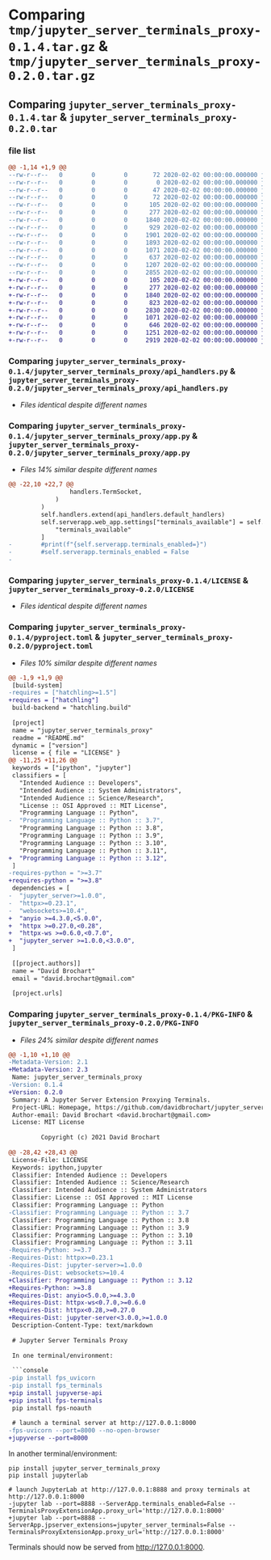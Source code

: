 # Comparing `tmp/jupyter_server_terminals_proxy-0.1.4.tar.gz` & `tmp/jupyter_server_terminals_proxy-0.2.0.tar.gz`

## Comparing `jupyter_server_terminals_proxy-0.1.4.tar` & `jupyter_server_terminals_proxy-0.2.0.tar`

### file list

```diff
@@ -1,14 +1,9 @@
--rw-r--r--   0        0        0       72 2020-02-02 00:00:00.000000 jupyter_server_terminals_proxy-0.1.4/Untitled.ipynb
--rw-r--r--   0        0        0        0 2020-02-02 00:00:00.000000 jupyter_server_terminals_proxy-0.1.4/fps.log
--rw-r--r--   0        0        0       47 2020-02-02 00:00:00.000000 jupyter_server_terminals_proxy-0.1.4/fps_cli_args.toml
--rw-r--r--   0        0        0       72 2020-02-02 00:00:00.000000 jupyter_server_terminals_proxy-0.1.4/.ipynb_checkpoints/Untitled-checkpoint.ipynb
--rw-r--r--   0        0        0      105 2020-02-02 00:00:00.000000 jupyter_server_terminals_proxy-0.1.4/jupyter-config/jupyter_server_terminals_proxy.json
--rw-r--r--   0        0        0      277 2020-02-02 00:00:00.000000 jupyter_server_terminals_proxy-0.1.4/jupyter_server_terminals_proxy/__init__.py
--rw-r--r--   0        0        0     1840 2020-02-02 00:00:00.000000 jupyter_server_terminals_proxy-0.1.4/jupyter_server_terminals_proxy/api_handlers.py
--rw-r--r--   0        0        0      929 2020-02-02 00:00:00.000000 jupyter_server_terminals_proxy-0.1.4/jupyter_server_terminals_proxy/app.py
--rw-r--r--   0        0        0     1901 2020-02-02 00:00:00.000000 jupyter_server_terminals_proxy-0.1.4/jupyter_server_terminals_proxy/handlers.py
--rw-r--r--   0        0        0     1893 2020-02-02 00:00:00.000000 jupyter_server_terminals_proxy-0.1.4/jupyter_server_terminals_proxy/.ipynb_checkpoints/handlers-checkpoint.py
--rw-r--r--   0        0        0     1071 2020-02-02 00:00:00.000000 jupyter_server_terminals_proxy-0.1.4/LICENSE
--rw-r--r--   0        0        0      637 2020-02-02 00:00:00.000000 jupyter_server_terminals_proxy-0.1.4/README.md
--rw-r--r--   0        0        0     1207 2020-02-02 00:00:00.000000 jupyter_server_terminals_proxy-0.1.4/pyproject.toml
--rw-r--r--   0        0        0     2855 2020-02-02 00:00:00.000000 jupyter_server_terminals_proxy-0.1.4/PKG-INFO
+-rw-r--r--   0        0        0      105 2020-02-02 00:00:00.000000 jupyter_server_terminals_proxy-0.2.0/jupyter-config/jupyter_server_terminals_proxy.json
+-rw-r--r--   0        0        0      277 2020-02-02 00:00:00.000000 jupyter_server_terminals_proxy-0.2.0/jupyter_server_terminals_proxy/__init__.py
+-rw-r--r--   0        0        0     1840 2020-02-02 00:00:00.000000 jupyter_server_terminals_proxy-0.2.0/jupyter_server_terminals_proxy/api_handlers.py
+-rw-r--r--   0        0        0      823 2020-02-02 00:00:00.000000 jupyter_server_terminals_proxy-0.2.0/jupyter_server_terminals_proxy/app.py
+-rw-r--r--   0        0        0     2830 2020-02-02 00:00:00.000000 jupyter_server_terminals_proxy-0.2.0/jupyter_server_terminals_proxy/handlers.py
+-rw-r--r--   0        0        0     1071 2020-02-02 00:00:00.000000 jupyter_server_terminals_proxy-0.2.0/LICENSE
+-rw-r--r--   0        0        0      646 2020-02-02 00:00:00.000000 jupyter_server_terminals_proxy-0.2.0/README.md
+-rw-r--r--   0        0        0     1251 2020-02-02 00:00:00.000000 jupyter_server_terminals_proxy-0.2.0/pyproject.toml
+-rw-r--r--   0        0        0     2919 2020-02-02 00:00:00.000000 jupyter_server_terminals_proxy-0.2.0/PKG-INFO
```

### Comparing `jupyter_server_terminals_proxy-0.1.4/jupyter_server_terminals_proxy/api_handlers.py` & `jupyter_server_terminals_proxy-0.2.0/jupyter_server_terminals_proxy/api_handlers.py`

 * *Files identical despite different names*

### Comparing `jupyter_server_terminals_proxy-0.1.4/jupyter_server_terminals_proxy/app.py` & `jupyter_server_terminals_proxy-0.2.0/jupyter_server_terminals_proxy/app.py`

 * *Files 14% similar despite different names*

```diff
@@ -22,10 +22,7 @@
                 handlers.TermSocket,
             )
         )
         self.handlers.extend(api_handlers.default_handlers)
         self.serverapp.web_app.settings["terminals_available"] = self.settings[
             "terminals_available"
         ]
-        #print(f"{self.serverapp.terminals_enabled=}")
-        #self.serverapp.terminals_enabled = False
-
```

### Comparing `jupyter_server_terminals_proxy-0.1.4/LICENSE` & `jupyter_server_terminals_proxy-0.2.0/LICENSE`

 * *Files identical despite different names*

### Comparing `jupyter_server_terminals_proxy-0.1.4/pyproject.toml` & `jupyter_server_terminals_proxy-0.2.0/pyproject.toml`

 * *Files 10% similar despite different names*

```diff
@@ -1,9 +1,9 @@
 [build-system]
-requires = ["hatchling>=1.5"]
+requires = ["hatchling"]
 build-backend = "hatchling.build"
 
 [project]
 name = "jupyter_server_terminals_proxy"
 readme = "README.md"
 dynamic = ["version"]
 license = { file = "LICENSE" }
@@ -11,25 +11,26 @@
 keywords = ["ipython", "jupyter"]
 classifiers = [
   "Intended Audience :: Developers",
   "Intended Audience :: System Administrators",
   "Intended Audience :: Science/Research",
   "License :: OSI Approved :: MIT License",
   "Programming Language :: Python",
-  "Programming Language :: Python :: 3.7",
   "Programming Language :: Python :: 3.8",
   "Programming Language :: Python :: 3.9",
   "Programming Language :: Python :: 3.10",
   "Programming Language :: Python :: 3.11",
+  "Programming Language :: Python :: 3.12",
 ]
-requires-python = ">=3.7"
+requires-python = ">=3.8"
 dependencies = [
-  "jupyter_server>=1.0.0",
-  "httpx>=0.23.1",
-  "websockets>=10.4",
+  "anyio >=4.3.0,<5.0.0",
+  "httpx >=0.27.0,<0.28",
+  "httpx-ws >=0.6.0,<0.7.0",
+  "jupyter_server >=1.0.0,<3.0.0",
 ]
 
 [[project.authors]]
 name = "David Brochart"
 email = "david.brochart@gmail.com"
 
 [project.urls]
```

### Comparing `jupyter_server_terminals_proxy-0.1.4/PKG-INFO` & `jupyter_server_terminals_proxy-0.2.0/PKG-INFO`

 * *Files 24% similar despite different names*

```diff
@@ -1,10 +1,10 @@
-Metadata-Version: 2.1
+Metadata-Version: 2.3
 Name: jupyter_server_terminals_proxy
-Version: 0.1.4
+Version: 0.2.0
 Summary: A Jupyter Server Extension Proxying Terminals.
 Project-URL: Homepage, https://github.com/davidbrochart/jupyter_server_terminals_proxy
 Author-email: David Brochart <david.brochart@gmail.com>
 License: MIT License
         
         Copyright (c) 2021 David Brochart
         
@@ -28,42 +28,43 @@
 License-File: LICENSE
 Keywords: ipython,jupyter
 Classifier: Intended Audience :: Developers
 Classifier: Intended Audience :: Science/Research
 Classifier: Intended Audience :: System Administrators
 Classifier: License :: OSI Approved :: MIT License
 Classifier: Programming Language :: Python
-Classifier: Programming Language :: Python :: 3.7
 Classifier: Programming Language :: Python :: 3.8
 Classifier: Programming Language :: Python :: 3.9
 Classifier: Programming Language :: Python :: 3.10
 Classifier: Programming Language :: Python :: 3.11
-Requires-Python: >=3.7
-Requires-Dist: httpx>=0.23.1
-Requires-Dist: jupyter-server>=1.0.0
-Requires-Dist: websockets>=10.4
+Classifier: Programming Language :: Python :: 3.12
+Requires-Python: >=3.8
+Requires-Dist: anyio<5.0.0,>=4.3.0
+Requires-Dist: httpx-ws<0.7.0,>=0.6.0
+Requires-Dist: httpx<0.28,>=0.27.0
+Requires-Dist: jupyter-server<3.0.0,>=1.0.0
 Description-Content-Type: text/markdown
 
 # Jupyter Server Terminals Proxy
 
 In one terminal/environment:
 
 ```console
-pip install fps_uvicorn
-pip install fps_terminals
+pip install jupyverse-api
+pip install fps-terminals
 pip install fps-noauth
 
 # launch a terminal server at http://127.0.0.1:8000
-fps-uvicorn --port=8000 --no-open-browser
+jupyverse --port=8000
 ```
 
 In another terminal/environment:
 
 ```console
 pip install jupyter_server_terminals_proxy
 pip install jupyterlab
 
 # launch JupyterLab at http://127.0.0.1:8888 and proxy terminals at http://127.0.0.1:8000
-jupyter lab --port=8888 --ServerApp.terminals_enabled=False --TerminalsProxyExtensionApp.proxy_url='http://127.0.0.1:8000'
+jupyter lab --port=8888 --ServerApp.jpserver_extensions=jupyter_server_terminals=False --TerminalsProxyExtensionApp.proxy_url='http://127.0.0.1:8000'
 ```
 
 Terminals should now be served from http://127.0.0.1:8000.
```

